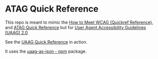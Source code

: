 # ATAG Quick Reference

This repo is meant to mimic the [How to Meet WCAG (Quickref Reference)](https://www.w3.org/WAI/WCAG21/quickref/), and [ATAG Quick Reference](https://andrewnordlund.github.io/atag-quick-ref/) but for [User Agent Accessibility Guidelines (UAAG) 2.0](https://www.w3.org/TR/UAAG20/)

See the [UAAG Quick Reference](https://andrewnordlund.github.io/uaag-quick-ref/) in action.

It uses the [uaag-as-json - npm](https://www.npmjs.com/package/uaag-as-json) package.
